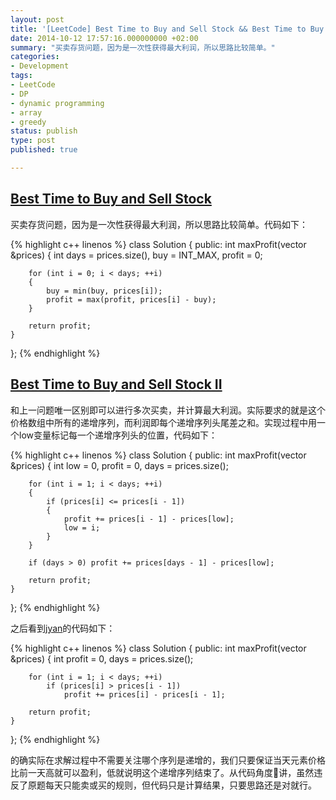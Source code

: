 ```yaml
---
layout: post
title: '[LeetCode] Best Time to Buy and Sell Stock && Best Time to Buy and Sell Stock II'
date: 2014-10-12 17:57:16.000000000 +02:00
summary: "买卖存货问题，因为是一次性获得最大利润，所以思路比较简单。"
categories:
- Development
tags:
- LeetCode
- DP
- dynamic programming
- array
- greedy
status: publish
type: post
published: true

---
```


## [Best Time to Buy and Sell Stock](https://oj.leetcode.com/problems/best-time-to-buy-and-sell-stock/)

买卖存货问题，因为是一次性获得最大利润，所以思路比较简单。代码如下：

{% highlight c++ linenos %}
class Solution {
public:
    int maxProfit(vector<int> &prices) {
        int days = prices.size(), buy = INT_MAX, profit = 0;

        for (int i = 0; i < days; ++i)
        {
            buy = min(buy, prices[i]);
            profit = max(profit, prices[i] - buy);
        }

        return profit;
    }
};
{% endhighlight %}





## [Best Time to Buy and Sell Stock II](https://oj.leetcode.com/problems/best-time-to-buy-and-sell-stock-ii/)

和上一问题唯一区别即可以进行多次买卖，并计算最大利润。实际要求的就是这个价格数组中所有的递增序列，而利润即每个递增序列头尾差之和。实现过程中用一个low变量标记每一个递增序列头的位置，代码如下：

{% highlight c++ linenos %}
class Solution {
public:
    int maxProfit(vector<int> &prices) {
        int low = 0, profit = 0, days = prices.size();

        for (int i = 1; i < days; ++i)
        {
            if (prices[i] <= prices[i - 1])
            {
                profit += prices[i - 1] - prices[low];
                low = i;
            }
        }

        if (days > 0) profit += prices[days - 1] - prices[low];

        return profit;
    }
};
{% endhighlight %}

之后看到[jyan](https://oj.leetcode.com/discuss/user/jyan)的代码如下：

{% highlight c++ linenos %}
class Solution {
public:
    int maxProfit(vector<int> &prices) {
        int profit = 0, days = prices.size();

        for (int i = 1; i < days; ++i)
            if (prices[i] > prices[i - 1])
                profit += prices[i] - prices[i - 1];

        return profit;
    }
};
{% endhighlight %}

的确实际在求解过程中不需要关注哪个序列是递增的，我们只要保证当天元素价格比前一天高就可以盈利，低就说明这个递增序列结束了。从代码角度讲，虽然违反了原题每天只能卖或买的规则，但代码只是计算结果，只要思路还是对就行。